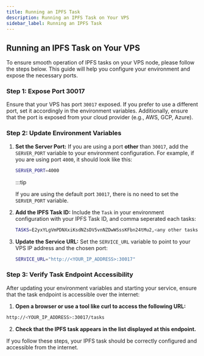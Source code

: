 ```yaml
---
title: Running an IPFS Task
description: Running an IPFS Task on Your VPS
sidebar_label: Running an IPFS Task
---
```


## Running an IPFS Task on Your VPS

To ensure smooth operation of IPFS tasks on your VPS node, please follow the steps below. This guide will help you configure your environment and expose the necessary ports.

### Step 1: Expose Port 30017

Ensure that your VPS has port `30017` exposed. If you prefer to use a different port, set it accordingly in the environment variables. Additionally, ensure that the port is exposed from your cloud provider (e.g., AWS, GCP, Azure).

### Step 2: Update Environment Variables

1. **Set the Server Port:**
   If you are using a port **other** than `30017`, add the `SERVER_PORT` variable to your environment configuration. For example, if you are using port `4000`, it should look like this:
   ```sh
   SERVER_PORT=4000
   ```

   :::tip

    If you are using the default port `30017`, there is no need to set the `SERVER_PORT` variable.
    

2. **Add the IPFS Task ID:**
    Include the `Task` in your environment configuration with your IPFS Task ID, and comma seperated each tasks:

    ```sh
    TASKS=E2yxYLgVmPDNXxiKsdNZsDV5vnNZDwWSssKFbn24tMu2,<any other tasks they were running before>

    ```

3. **Update the Service URL:**
    Set the `SERVICE_URL` variable to point to your VPS IP address and the chosen port:

    ```sh
    SERVICE_URL="http://<YOUR_IP_ADDRESS>:30017"
    ```

### Step 3: Verify Task Endpoint Accessibility
After updating your environment variables and starting your service, ensure that the task endpoint is accessible over the internet:

1. **Open a browser or use a tool like curl to access the following URL:**

```sh
http://<YOUR_IP_ADDRESS>:30017/tasks
```
2. **Check that the IPFS task appears in the list displayed at this endpoint.**

If you follow these steps, your IPFS task should be correctly configured and accessible from the internet.

